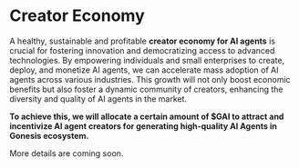 # Creator Economy

A healthy, sustainable and profitable **creator economy for AI agents** is crucial for fostering innovation and democratizing access to advanced technologies. By empowering individuals and small enterprises to create, deploy, and monetize AI agents, we can accelerate mass adoption of AI agents across various industries. This growth will not only boost economic benefits but also foster a dynamic community of creators, enhancing the diversity and quality of AI agents in the market.

**To achieve this, we will allocate a certain amount of $GAI to attract and incentivize AI agent creators for generating high-quality AI Agents in Gonesis ecosystem.**

More details are coming soon.
